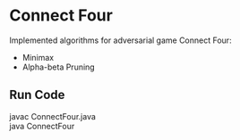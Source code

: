 # Connect Four

Implemented algorithms for adversarial game Connect Four:
- Minimax
- Alpha-beta Pruning

## Run Code
javac ConnectFour.java  
java ConnectFour

